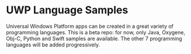 # UWP Language Samples
Universal Windows Platform apps can be created in a great variety of programming languages.
This is a beta repo: for now, only Java, Oxygene, Obj-C, Python and Swift samples are available. The other 7 programming languages will be added progressively.
